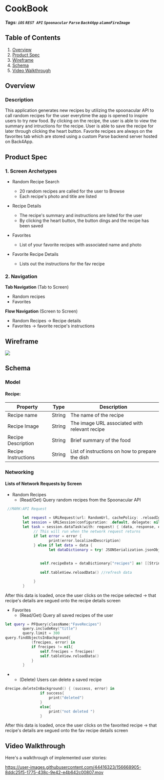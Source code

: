# CookBook
##### Tags: `iOS` `REST API` `Spoonacular` `Parse` `Back4App` `alamoFireImage` 

## Table of Contents
1. [Overview](#Overview)
1. [Product Spec](#Product-Spec)
1. [Wireframe](#Wireframe)
2. [Schema](#Schema)
3. [Video Walkthrough](#Video-Walkthrough)

## Overview
### Description
This application generates new recipes by utilizing the spoonacular API to call random recipes for the user everytime the app is opened to inspire users to try new food. By clicking on the recipe, the user is able to view the summary and intructions for the recipe. User is able to save the recipe for later through clicking the heart button. Favorite recipes are always on the favorites tab which are stored using a custom Parse backend server hosted on Back4App. 



## Product Spec


### 1. Screen Archetypes

* Random Recipe Search
   * 20 random recipes are called for the user to Browse
   * Each recipe's photo and title are listed  

* Recipe Details
   * The recipe's summary and instructions are listed for the user
   * By clicking the heart button, the button dings and the recipe has been saved

* Favorites
   * List of your favorite recipes with associated name and photo 

* Favorite Recipe Details
   * Lists out the instructions for the fav recipe


### 2. Navigation

**Tab Navigation** (Tab to Screen)

* Random recipes 
* Favorites

**Flow Navigation** (Screen to Screen)

* Random Recipes  -> Recipe details 
* Favorites -> favorite recipe's instructions 


## Wireframe
![](https://i.imgur.com/BW1BJxr.jpg)

## Schema 
### Model
#### Recipe:

   | Property      | Type     | Description |
   | ------------- | -------- | ------------|
   | Recipe name      | String   |  The name of the recipe |
   | Recipe Image     | String |  The image URL associated with relevant recipe|
   | Recipe Description | String | Brief summary of the food |
   | Recipe Instructions | String | List of instructions on how to prepare the dish |
 
 
 
### Networking
#### Lists of Network Requests by Screen
 - Random Recipes
    - (Read/Get) Query random recipes from the Spoonacular API

```swift
 //MARK:API Request
        
        let request = URLRequest(url: RandomUrl, cachePolicy: .reloadIgnoringLocalCacheData, timeoutInterval: 10)
        let session = URLSession(configuration: .default, delegate: nil, delegateQueue: OperationQueue.main)
        let task = session.dataTask(with: request) { (data, response, error) in
             // This will run when the network request returns
             if let error = error {
                    print(error.localizedDescription)
             } else if let data = data {
                    let dataDictionary = try! JSONSerialization.jsonObject(with: data, options: []) as! [String: Any]
                
                
                self.recipeData = dataDictionary["recipes"] as! [[String: Any]] //api info downloaded
                    
                self.tableView.reloadData() //refresh data

             }
        }
  ```
  After this data is loaded, once the user clicks on the recipe selected -> that recipe's details are segued onto the recipe details screen


  - Favorites 
    - (Read/Get) Query all saved recipes of the user
```swift
let query = PFQuery(className:"FaveRecipes")
        query.includeKey("title")
        query.limit = 300
query.findObjectsInBackground{
            (frecipes, error) in
            if frecipes != nil{
                self.frecipes = frecipes!
                self.tableView.reloadData()
            }
        }
```

-
   - (Delete) Users can delete a saved recipe 
```swift
drecipe.deleteInBackground() { (success, error) in
                if success{
                    print("deleted")
                }
                else{
                    print("not deleted ")
                }
```
 After this data is loaded, once the user clicks on the favorited recipe  -> that recipe's details are segued onto the fav recipe details screen

## Video Walkthrough

Here's a walkthrough of implemented user stories:

https://user-images.githubusercontent.com/44416323/156668905-8ddc25f5-1775-438c-9e42-e4b642c00807.mov








